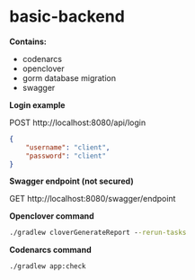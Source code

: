 # basic-backend

**Contains:**

- codenarcs 
- openclover 
- gorm database migration 
- swagger

**Login example**

POST http://localhost:8080/api/login

```json
{
    "username": "client",
    "password": "client"
}
```

**Swagger endpoint (not secured)**

GET http://localhost:8080/swagger/endpoint

**Openclover command**

```cmd
./gradlew cloverGenerateReport --rerun-tasks
```

**Codenarcs command**

```cmd
./gradlew app:check
```

